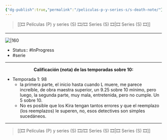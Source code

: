 ```yaml
---
{"dg-publish":true,"permalink":"/peliculas-p-y-series-s/s-death-note/"}
---
```



> [[🎞️ Películas (P) y series (S) 🎞️/🎞️ Series (S) 🎞️\|🎞️ Series (S) 🎞️]]

---

![|160](https://m.media-amazon.com/images/M/MV5BNjRiNmNjMmMtN2U2Yi00ODgxLTk3OTMtMmI1MTI1NjYyZTEzXkEyXkFqcGdeQXVyNjAwNDUxODI@._V1_SX300.jpg)

- Status:: #InProgress 
- #serie 

---

**<center>Calificación (nota) de las temporadas sobre 10:</center>**

- Temporada 1: 98
	- la primera parte, el inicio hasta cuando L muere, me parece increíble, de obra maestra superior, un 9.25 sobre 10 mínimo, pero luego, la segunda parte, muy mala, entretenida, pero no cumple. Un 5 sobre 10.
	- No es posible que los Kira tengan tantos errores y que el reemplazo (los reemplazos) le superen, no, esos detectives son simples sucedáneos.


---

> [[🎞️ Películas (P) y series (S) 🎞️/🎞️ Series (S) 🎞️\|🎞️ Series (S) 🎞️]]